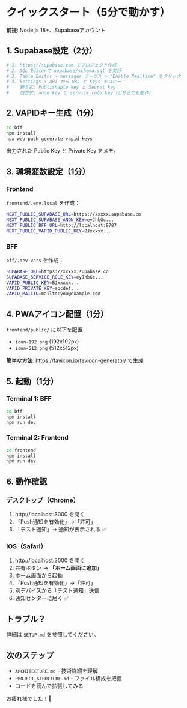 # クイックスタート（5分で動かす）

**前提**: Node.js 18+、Supabaseアカウント

## 1. Supabase設定（2分）

```bash
# 1. https://supabase.com でプロジェクト作成
# 2. SQL Editorで supabase/schema.sql を実行
# 3. Table Editor > messages テーブル > "Enable Realtime" をクリック
# 4. Settings > API から URL と Keys をコピー
#    新方式: Publishable key と Secret key
#    旧方式: anon key と service_role key（どちらでも動作）
```

## 2. VAPIDキー生成（1分）

```bash
cd bff
npm install
npx web-push generate-vapid-keys
```

出力された Public Key と Private Key をメモ。

## 3. 環境変数設定（1分）

### Frontend

`frontend/.env.local` を作成：

```bash
NEXT_PUBLIC_SUPABASE_URL=https://xxxxx.supabase.co
NEXT_PUBLIC_SUPABASE_ANON_KEY=eyJhbGc...
NEXT_PUBLIC_BFF_URL=http://localhost:8787
NEXT_PUBLIC_VAPID_PUBLIC_KEY=BJxxxxx...
```

### BFF

`bff/.dev.vars` を作成：

```bash
SUPABASE_URL=https://xxxxx.supabase.co
SUPABASE_SERVICE_ROLE_KEY=eyJhbGc...
VAPID_PUBLIC_KEY=BJxxxxx...
VAPID_PRIVATE_KEY=abcdef...
VAPID_MAILTO=mailto:you@example.com
```

## 4. PWAアイコン配置（1分）

`frontend/public/` に以下を配置：

- `icon-192.png` (192x192px)
- `icon-512.png` (512x512px)

**簡単な方法**: https://favicon.io/favicon-generator/ で生成

## 5. 起動（1分）

### Terminal 1: BFF

```bash
cd bff
npm install
npm run dev
```

### Terminal 2: Frontend

```bash
cd frontend
npm install
npm run dev
```

## 6. 動作確認

### デスクトップ（Chrome）

1. http://localhost:3000 を開く
2. 「Push通知を有効化」→「許可」
3. 「テスト通知」→ 通知が表示される ✅

### iOS（Safari）

1. http://localhost:3000 を開く
2. 共有ボタン → **「ホーム画面に追加」**
3. ホーム画面から起動
4. 「Push通知を有効化」→「許可」
5. 別デバイスから「テスト通知」送信
6. 通知センターに届く ✅

## トラブル？

詳細は `SETUP.md` を参照してください。

## 次のステップ

- `ARCHITECTURE.md` - 技術詳細を理解
- `PROJECT_STRUCTURE.md` - ファイル構成を把握
- コードを読んで拡張してみる

お疲れ様でした！🎉

